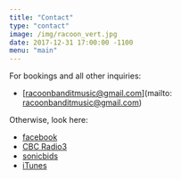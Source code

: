 ```yaml
---
title: "Contact"
type: "contact"
image: /img/racoon_vert.jpg
date: 2017-12-31 17:00:00 -1100
menu: "main"
---
```

For bookings and all other inquiries:

*   [racoonbanditmusic@gmail.com](mailto: racoonbanditmusic@gmail.com)

Otherwise, look here:

*   [facebook](http://www.facebook.com/racoonbanditmusic)
*   [CBC Radio3](http://radio3.cbc.ca/bands/Racoon-Bandit)
*   [sonicbids](http://www.sonicbids.com/epk/epk.aspx?epk_id=216610)
*   [iTunes](http://itunes.apple.com/ca/artist/racoon-bandit/id369504253)

